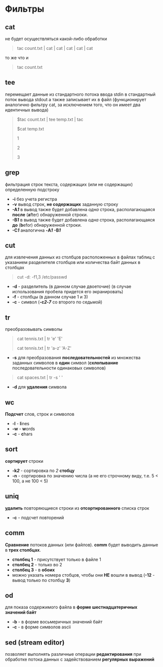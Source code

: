 # Фильтры

## **cat**
не будет осуществляться какой-либо обработки
> tac count.txt | cat | cat | cat | cat | cat

то же что и 
> tac count.txt 

## **tee**
перемещает данные из стандартного потока ввода stdin в стандартный поток вывода stdout а также записывает их в файл
(функционирует аналогично фильтру cat, за исключением того, что он имеет два идентичных вывода)
> $tac count.txt | tee temp.txt | tac
>
> $cat temp.txt
> 
> 1
> 
> 2
> 
> 3

## **grep**
фильтрация строк текста, содержащих (или не содержащих) определенную подстроку
  + **-i** без учета регистра
  + **-v** вывод строк, **не содержащих** заданную строку
  + **-A*1*** в вывод также будет добавлена *одна* строка, располагающаяся **после** (**a**fter) обнаруженной строки.
  + **-B*1*** в вывод также будет добавлена *одна* строка, располагающаяся **до** (**b**efor) обнаруженной строки.
  + **-C*1*** аналогична **-A*1*** **-B*1***

## **cut**
для извлечения данных из столбцов расположенных в файлах таблиц с указанием разделителя столбцов или количества байт данных в столбцах
> cut -d: -f1,3 /etc/passwd
  + **-d** - разделитель (в данном случае двоеточие) (в случае использования пробела придется его экранировать)
  + **-f** - столбцы (в данном случае 1 и 3)
  + **-с** - символ (**-с*2*-*7*** со второго по седьмой)

## **tr**
преобразовывать символы
>cat tennis.txt | tr 'e' 'E'
>
>cat tennis.txt | tr 'a-z' 'A-Z'
  + **-s** для преобразования **последовательностей** из множества заданных символов в **один** символ (**схлопывание** последовательности одинаковых символов)
  > cat spaces.txt | tr -s ' '
  + **-d** для **удаления** символа

## **wc**
**Подсчет** слов, строк и символов
+ **-l** - **l**ines
+ **-w** - **w**ords
+ **-c** - **c**hars

## **sort**
**сортирует** строки 
  + **-k*2*** - сортировка по *2* **стобцу**
  + **-n** - сортировка по значению числа (а не его строчному виду, т.е. 5 < 100, а не 100 < 5)

## **uniq**
**удалить** повторяющиеся строки из **отсортированного** списка строк
  + **-c** - подсчет повторений

## **comm**
**Сравнение** потоков данных (или файлов). **comm** будет выводить данные в **трех столбцах**.
  + **столбец 1** - присутствует только в файле 1
  + **столбец 2** - только во 2
  + **столбец 3** - в **обоих**
  + можно указать номера стобцов, чтобы они **НЕ** вошли в вывод (**-12** - вывод только по столбцу **3**)

## **od**
для показа содержимого файла в **форме шестнадцатеричных значений байт**
+ **-b** -  в форме восьмеричных значений байт
+ **-c** - в форме символов ascii 

## **sed** (stream editor)
позволяет выполнять различные операции **редактирования** при обработке потока данных с задействованием **регулярных выражений**
